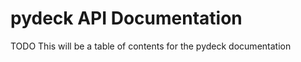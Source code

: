 pydeck API Documentation
=========

TODO This will be a table of contents for the pydeck documentation
